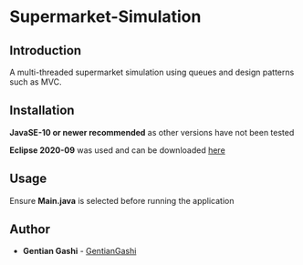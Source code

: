 # Supermarket-Simulation

## Introduction
A multi-threaded supermarket simulation using queues and design patterns such as MVC.

## Installation
**JavaSE-10 or newer recommended** as other versions have not been tested

**Eclipse 2020-09** was used and can be downloaded [here](https://www.eclipse.org/downloads/packages/release/2020-09/r)

## Usage
Ensure **Main.java** is selected before running the application

## Author
* **Gentian Gashi** - [GentianGashi](https://github.com/GentianGashi)
